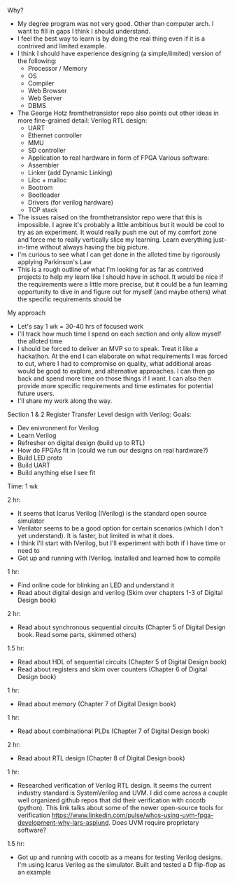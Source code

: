 Why?

- My degree program was not very good. Other than computer arch. I want to fill in gaps I think I should understand.
- I feel the best way to learn is by doing the real thing even if it is a contrived and limited example.
- I think I should have experience designing (a simple/limited) version of the following:
  - Processor / Memory
  - OS
  - Compiler
  - Web Browser
  - Web Server
  - DBMS
- The George Hotz fromthetransistor repo also points out other ideas in more fine-grained detail:
  Verilog RTL design:
  - UART
  - Ethernet controller
  - MMU
  - SD controller
  - Application to real hardware in form of FPGA
  Various software:
  - Assembler
  - Linker (add Dynamic Linking)
  - Libc + malloc
  - Bootrom
  - Bootloader
  - Drivers (for verilog hardware)
  - TCP stack
- The issues raised on the fromthetransistor repo were that this is impossible. I agree it's probably a little ambitious but it would be cool to try as an experiment. It would really push me out of my comfort zone and force me to really vertically slice my learning. Learn everything just-in-time without always having the big picture.
- I'm curious to see what I can get done in the alloted time by rigorously applying Parkinson's Law
- This is a rough outline of what I'm looking for as far as contrived projects to help my learn like I should have in school. It would be nice if the requirements were a little more precise, but it could be a fun learning opportunity to dive in and figure out for myself (and maybe others) what the specific requirements should be

My approach
- Let's say 1 wk = 30-40 hrs of focused work
- I'll track how much time I spend on each section and only allow myself the alloted time
- I should be forced to deliver an MVP so to speak. Treat it like a hackathon. At the end I can elaborate on what requirements I was forced to cut, where I had to compromise on quality, what additional areas would be good to explore, and alternative approaches. I can then go back and spend more time on those things if I want. I can also then provide more specific requirements and time estimates for potential future users.
- I'll share my work along the way.



Section 1 & 2 Register Transfer Level design with Verilog:
  Goals:
  - Dev enivronment for Verilog
  - Learn Verilog
  - Refresher on digital design (build up to RTL)
  - How do FPGAs fit in (could we run our designs on real hardware?)
  - Build LED proto
  - Build UART
  - Build anything else I see fit

  Time: 1 wk


  2 hr:
  - It seems that Icarus Verilog (IVerilog) is the standard open source simulator
  - Verilator seems to be a good option for certain scenarios (which I don't yet understand). It is faster, but limited in what it does.
  - I think I'll start with IVerilog, but I'll experiment with both if I have time or need to
  - Got up and running with IVerilog. Installed and learned how to compile

  1 hr:
  - Find online code for blinking an LED and understand it
  - Read about digital design and verilog (Skim over chapters 1-3 of Digital Design book)

  2 hr:
  - Read about synchronous sequential circuits (Chapter 5 of Digital Design book. Read some parts, skimmed others)

  1.5 hr:
  - Read about HDL of sequential circuits (Chapter 5 of Digital Design book)
  - Read about registers and skim over counters (Chapter 6 of Digital Design book)

  1 hr:
  - Read about memory (Chapter 7 of Digital Design book)

  1 hr:
  - Read about combinational PLDs (Chapter 7 of Digital Design book)

  2 hr:
  - Read about RTL design (Chapter 8 of Digital Design book)

  1 hr:
  - Researched verification of Verilog RTL design. It seems the current industry standard is SystemVerilog and UVM. I did come across a couple well organized github repos that did their verification with cocotb (python). This link talks about some of the newer open-source tools for verification https://www.linkedin.com/pulse/whos-using-uvm-fpga-development-why-lars-asplund. Does UVM require proprietary software?

  1.5 hr:
  - Got up and running with cocotb as a means for testing Verilog designs. I'm using Icarus Verilog as the simulator. Built and tested a D flip-flop as an example


